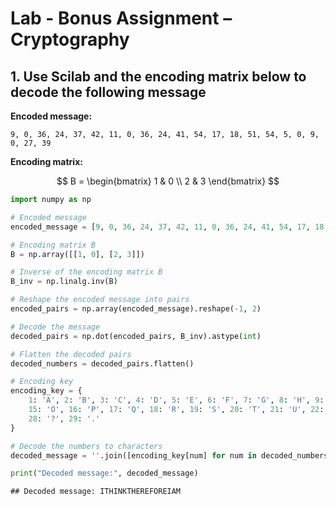 # Lab - Bonus Assignment – Cryptography

## 1. Use Scilab and the encoding matrix below to decode the following message

**Encoded message:**

    9, 0, 36, 24, 37, 42, 11, 0, 36, 24, 41, 54, 17, 18, 51, 54, 5, 0, 9, 0, 27, 39

**Encoding matrix:**

$$
B = \begin{bmatrix}
1 & 0 \\
2 & 3
\end{bmatrix}
$$

``` python
import numpy as np

# Encoded message
encoded_message = [9, 0, 36, 24, 37, 42, 11, 0, 36, 24, 41, 54, 17, 18, 51, 54, 5, 0, 9, 0, 27, 39]

# Encoding matrix B
B = np.array([[1, 0], [2, 3]])

# Inverse of the encoding matrix B
B_inv = np.linalg.inv(B)

# Reshape the encoded message into pairs
encoded_pairs = np.array(encoded_message).reshape(-1, 2)

# Decode the message
decoded_pairs = np.dot(encoded_pairs, B_inv).astype(int)

# Flatten the decoded pairs
decoded_numbers = decoded_pairs.flatten()

# Encoding key
encoding_key = {
    1: 'A', 2: 'B', 3: 'C', 4: 'D', 5: 'E', 6: 'F', 7: 'G', 8: 'H', 9: 'I', 10: 'J', 11: 'K', 12: 'L', 13: 'M', 14: 'N',
    15: 'O', 16: 'P', 17: 'Q', 18: 'R', 19: 'S', 20: 'T', 21: 'U', 22: 'V', 23: 'W', 24: 'X', 25: 'Y', 26: 'Z', 27: '!',
    28: '?', 29: '.'
}

# Decode the numbers to characters
decoded_message = ''.join([encoding_key[num] for num in decoded_numbers if num in encoding_key])

print("Decoded message:", decoded_message)
```

    ## Decoded message: ITHINKTHEREFOREIAM
